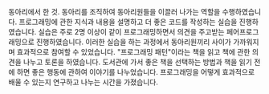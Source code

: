 동아리에서 한 것.
동아리를 조직하여 동아리원들을 이끌러 나가는 역할을 수행하였습니다.
프로그래밍에 관한 지식과 내용을 설명하고 더 좋은 코드를 작성하는 실습을 진행하였습니다.
실습은 주로 2명 이상이 같이 프로그래밍하면서 의견을 주고받는 페어프로그래밍으로 진행하였습니다.
이러한 실습을 하는 과정에서 동아리원끼리 사이가 가까워지며 효과적으로 참여할 수 있었습니다.
"프로그래밍 패턴"이라는 책을 읽고 책에 관한 의견을 나누고 토론을 하였습니다.
도서관에 가서 좋은 책을 선택하는 방법과 책을 읽기 전에 하면 좋은 행동에 관하여 이야기를 나누었습니다.
프로그래밍을 어떻게 효과적으로 배울 수 있는지 연구하고 나누는 시간을 가졌습니다.
